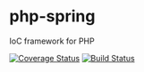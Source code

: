 php-spring
==========

IoC framework for PHP

[![Coverage Status](https://coveralls.io/repos/zeeke/php-spring/badge.png)](https://coveralls.io/r/zeeke/php-spring)
[![Build Status](https://travis-ci.org/zeeke/php-spring.png?branch=master)](https://travis-ci.org/zeeke/php-spring)
